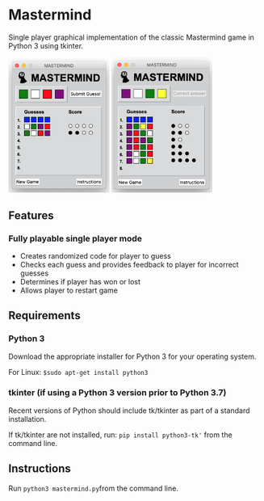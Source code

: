 # Mastermind
Single player graphical implementation of the classic Mastermind game in Python 3 using tkinter.

<img src="https://github.com/kuoalan/Mastermind/blob/main/images/mastermind_screenshot.png" width="200">
<img src="https://github.com/kuoalan/Mastermind/blob/main/images/mastermind_screenshot_2.png" width="200">

## Features
### Fully playable single player mode
* Creates randomized code for player to guess
* Checks each guess and provides feedback to player for incorrect guesses
* Determines if player has won or lost
* Allows player to restart game
## Requirements
### Python 3
Download the appropriate installer for Python 3 for your operating system.

For Linux: `$sudo apt-get install python3`
### tkinter (if using a Python 3 version prior to Python 3.7)
Recent versions of Python should include tk/tkinter as part of a standard installation. 

If tk/tkinter are not installed, run: `pip install python3-tk'` from the command line.
## Instructions
Run `python3 mastermind.py`from the command line.
